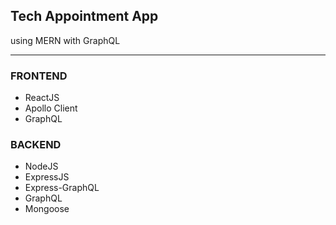 ## Tech Appointment App

using MERN with GraphQL

<hr/>

### FRONTEND

- ReactJS
- Apollo Client
- GraphQL

### BACKEND

- NodeJS
- ExpressJS
- Express-GraphQL
- GraphQL
- Mongoose
